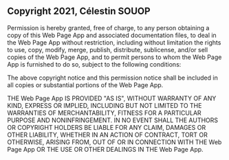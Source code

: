 ## Copyright 2021, Célestin SOUOP

Permission is hereby granted, free of charge, to any person obtaining a copy of this Web Page App and associated documentation files, to deal in the Web Page App without restriction, including without limitation the rights to use, copy, modify, merge, publish, distribute, sublicense, and/or sell copies of the Web Page App, and to permit persons to whom the Web Page App is furnished to do so, subject to the following conditions:

The above copyright notice and this permission notice shall be included in all copies or substantial portions of the Web Page App.

THE Web Page App IS PROVIDED "AS IS", WITHOUT WARRANTY OF ANY KIND, EXPRESS OR IMPLIED, INCLUDING BUT NOT LIMITED TO THE WARRANTIES OF MERCHANTABILITY, FITNESS FOR A PARTICULAR PURPOSE AND NONINFRINGEMENT. IN NO EVENT SHALL THE AUTHORS OR COPYRIGHT HOLDERS BE LIABLE FOR ANY CLAIM, DAMAGES OR OTHER LIABILITY, WHETHER IN AN ACTION OF CONTRACT, TORT OR OTHERWISE, ARISING FROM, OUT OF OR IN CONNECTION WITH THE Web Page App OR THE USE OR OTHER DEALINGS IN THE Web Page App.
